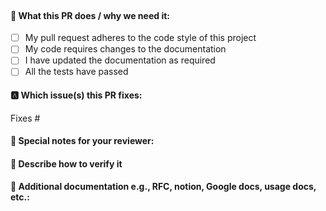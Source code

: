 </br>
<!--
🫰 Thanks for sending a pull request!  Here are some tips for you:

1. If this is your first time, please read our contributor guidelines: 
📇 https://github.com/telepace/community/blob/main/CONTRIBUTING.md

2. Ensure you have added or ran the appropriate tests for your PR:
-->

#### 🔍 What type of PR is this?
<!--
We need to tag this PR, which you should learn about in the contributor guide.

Add one of the following kinds:
/kind bug
/kind cleanup
/kind documentation
/kind feature

Optionally add one or more of the following kinds if applicable:
/kind api-change
/kind deprecation
/kind failing-test
/kind flake
/kind regression
-->


#### 👀 What this PR does / why we need it:
<!-- Make sure your pr passes the CI checks and do check the following fields as needed - -->
- [ ] My pull request adheres to the code style of this project
- [ ] My code requires changes to the documentation
- [ ] I have updated the documentation as required
- [ ] All the tests have passed

<!--Why do we need this PR?-->


#### 🅰 Which issue(s) this PR fixes:
<!--
*Automatically closes linked issue when PR is merged.
Usage: `Fixes #<issue number>`, or `Fixes (paste link of issue)`.
If there are multiple PRS, use Fixes: #{ID_1}, #{ID_2}
If there is a relevant PR, use Link #{ID}
-->

Fixes #


#### 📝 Special notes for your reviewer:




#### 🎯 Describe how to verify it



#### 📑 Additional documentation e.g., RFC, notion, Google docs, usage docs, etc.:
<!--
This section can be blank if this pull request does not require a release note.

When adding links which point to resources within git repositories, like
KEPs or supporting documentation, please reference a specific commit and avoid
linking directly to the master branch. This ensures that links reference a
specific point in time, rather than a document that may change over time.

In the sharers Guide, we recommend the following documents:
1. Using GitHub RFCs template: https://github.com/telepace/community/blob/main/0000-template.md
2. Use Google Docs OR Notion and share it with the community.
-->